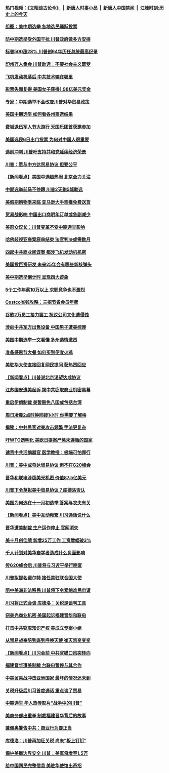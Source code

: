 #### 热门视频：[《文昭谈古论今》](https://github.com/gfw-breaker/wenzhao/blob/master/README.md?t=11061833) &nbsp;|&nbsp; [新唐人时事小品](https://github.com/gfw-breaker/ntdtv-comedy/blob/master/README.md?t=11061833) &nbsp;|&nbsp; [新唐人中国禁闻](https://github.com/gfw-breaker/ntdtv-news/blob/master/README.md?t=11061833) &nbsp;|&nbsp; [江峰时刻:历史上的今天](https://github.com/gfw-breaker/today-in-history/blob/master/README.md?t=11061833) 

#### [组图：美中期选举 各地选民踊跃投票](../pages/nsc412/n10833951.md?t=11061833) 

#### [防中期选举受外国干扰 川普政府做多方安排](../pages/nsc412/n10834018.md?t=11061833) 

#### [标普500涨28% 川普创64年历任总统最高纪录](../pages/nsc412/n10833630.md?t=11061833) 

#### [印州万人集会 川普助选：不要社会主义噩梦](../pages/nsc412/n10833526.md?t=11061833) 

#### [飞机发动机落后 中共技术输在哪里](../pages/nsc412/n10831804.md?t=11061833) 

#### [彩票失而复得 美国女子获得1.98亿美元奖金](../pages/nsc412/n10832909.md?t=11061833) 

#### [专家：中期选举不会改变川普对华贸易政策](../pages/nsc412/n10832522.md?t=11061833) 

#### [美国中期选举 如何看各州票选结果](../pages/nsc412/n10831976.md?t=11061833) 

#### [费城退伍军人节大游行 天国乐团首获邀参加](../pages/nsc412/n10832397.md?t=11061833) 

#### [美国选民6日出门投票 为何对中国人很重要](../pages/nsc412/n10832216.md?t=11061833) 

#### [选前冲刺 川普吁支持共和党延续经济荣景](../pages/nsc412/n10832298.md?t=11061833) 

#### [川普：愿与中方达贸易协议 但要公平](../pages/nsc412/n10832148.md?t=11061833) 

#### [【新闻看点】美国中选超热闹 北京全力关注](../pages/nsc412/n10831663.md?t=11061833) 

#### [中期选举前马不停蹄 川普2天跑5城助选](../pages/nsc412/n10831806.md?t=11061833) 

#### [美假期购物季来临 亚马逊大手笔推免费送货](../pages/nsc412/n10831697.md?t=11061833) 

#### [贸易战影响 中国出口商明年订单或急剧减少](../pages/nsc412/n10830605.md?t=11061833) 

#### [美前众议长：川普变革不受中期选举影响](../pages/nsc412/n10830231.md?t=11061833) 

#### [哈佛歧视亚裔案庭审结束 法官判决或需数月](../pages/nsc412/n10830074.md?t=11061833) 

#### [四起中共商业间谍案 都涉飞机发动机机密](../pages/nsc412/n10829604.md?t=11061833) 

#### [美国投巨资研发 未来25年会有哪些新核弹头](../pages/nsc412/n10830032.md?t=11061833) 

#### [美中期选举倒计时 呈现四大迹象](../pages/nsc412/n10828710.md?t=11061833) 

#### [5个工作年薪10万以上 求职竞争也不激烈](../pages/nsc412/n10827655.md?t=11061833) 

#### [Costco省钱攻略：三招节省会员年费](../pages/nsc412/n10827626.md?t=11061833) 

#### [谷歌2万员工接力罢工 抗议公司文化遭侵蚀](../pages/nsc412/n10828807.md?t=11061833) 

#### [涉向中共军方出售设备 中国男子遭美控罪](../pages/nsc412/n10828486.md?t=11061833) 

#### [美国中期选举一文看懂 多州选情激烈](../pages/nsc412/n10828515.md?t=11061833) 

#### [准备感恩节大餐 如何买到便宜火鸡](../pages/nsc412/n10828603.md?t=11061833) 

#### [美驻华大使直接回复网民提问 获热烈回应](../pages/nsc412/n10828446.md?t=11061833) 

#### [【新闻看点】川普说北京渴望达成协议](../pages/nsc412/n10828344.md?t=11061833) 

#### [江苏国安遭美起诉 揭中共窃取商业机密黑幕](../pages/nsc412/n10827004.md?t=11061833) 

#### [重启伊朗制裁 美暂豁免八国或包括台湾](../pages/nsc412/n10828261.md?t=11061833) 

#### [周日凌晨2点时钟回拨1小时 你需要了解啥](../pages/nsc412/n10828258.md?t=11061833) 

#### [揭秘：中共黑客对美攻击频繁 手法更复杂](../pages/nsc412/n10827229.md?t=11061833) 

#### [吁WTO透明化 美欧日提案严惩未遵循的国家](../pages/nsc412/n10827615.md?t=11061833) 

#### [谴责中共活摘器官 医学教授：极端可怕罪行](../pages/nsc412/n10827431.md?t=11061833) 

#### [川普：美中或将达贸易协议 但不在G20峰会](../pages/nsc412/n10827254.md?t=11061833) 

#### [晋华和联电涉窃美光机密 价值87.5亿美元](../pages/nsc412/n10827212.md?t=11061833) 

#### [川普下令草拟美中贸易协议？库德洛否认](../pages/nsc412/n10826452.md?t=11061833) 

#### [美国为何选在十一月初选举 答案与农夫有关](../pages/nsc412/n10827109.md?t=11061833) 

#### [【新闻看点】美中互动频繁 川习通话说什么](../pages/nsc412/n10826722.md?t=11061833) 

#### [晋华遭美制裁 生产运作停止 官网消失](../pages/nsc412/n10826594.md?t=11061833) 

#### [美十月创佳绩 新增25万工作 工资增幅破3%](../pages/nsc412/n10826491.md?t=11061833) 

#### [千人计划对美华裔学者造成什么负面影响](../pages/nsc412/n10811713.md?t=11061833) 

#### [传G20峰会后 川普将与习近平举行晚宴](../pages/nsc412/n10825607.md?t=11061833) 

#### [川普拟提名诺尔特 接任美驻联合国大使](../pages/nsc412/n10825076.md?t=11061833) 

#### [阻中美洲非法移民 川普将下令紧缩难民申请](../pages/nsc412/n10825134.md?t=11061833) 

#### [川习将正式会谈 库德洛：关税是谈判工具](../pages/nsc412/n10825047.md?t=11061833) 

#### [窃美光商业机密 美国起诉福建晋华和联电](../pages/nsc412/n10824695.md?t=11061833) 

#### [打击中共窃取知识产权  美成立专案小组](../pages/nsc412/n10824743.md?t=11061833) 

#### [从贸易战奉陪到底到呼唤天使 崔天凯变变变](../pages/nsc412/n10824121.md?t=11061833) 

#### [【新闻看点】川习会前 中共官媒口风突转向](../pages/nsc412/n10824149.md?t=11061833) 

#### [福建晋华遭美制裁 台联电暂停与其合作](../pages/nsc412/n10824246.md?t=11061833) 

#### [中美贸易战冲击亚洲国家 最坏的情况还未到](../pages/nsc412/n10824075.md?t=11061833) 

#### [关税升级后川习首度通话 重点谈了贸易](../pages/nsc412/n10824050.md?t=11061833) 

#### [中期选举 华人热传影片“战争中的川普”](../pages/nsc412/n10823978.md?t=11061833) 

#### [美商务部出重拳 制裁福建晋华背后的故事](../pages/nsc412/n10821975.md?t=11061833) 

#### [蓬佩奥警告中共：商业行为要正当](../pages/nsc412/n10822236.md?t=11061833) 

#### [库德洛：川普再加征关税 尚未“板上钉钉”](../pages/nsc412/n10822598.md?t=11061833) 

#### [保护美墨边界安全 川普：美军将增至1.5万](../pages/nsc412/n10822117.md?t=11061833) 

#### [给中国网民完整信息 美驻华使馆出奇招](../pages/nsc412/n10821989.md?t=11061833) 

